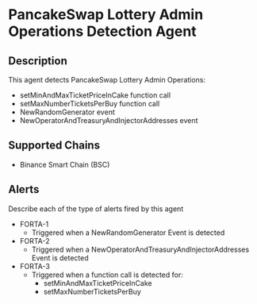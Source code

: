 # PancakeSwap Lottery Admin Operations Detection Agent

## Description

This agent detects PancakeSwap Lottery Admin Operations:
- setMinAndMaxTicketPriceInCake function call
- setMaxNumberTicketsPerBuy function call
- NewRandomGenerator event
- NewOperatorAndTreasuryAndInjectorAddresses event

## Supported Chains

- Binance Smart Chain (BSC)

## Alerts

Describe each of the type of alerts fired by this agent

- FORTA-1
  - Triggered when a NewRandomGenerator Event is detected
- FORTA-2
  - Triggered when a NewOperatorAndTreasuryAndInjectorAddresses Event is detected
- FORTA-3
  - Triggered when a function call is detected for:
    - setMinAndMaxTicketPriceInCake
    - setMaxNumberTicketsPerBuy

